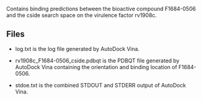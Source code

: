 Contains binding predictions between the bioactive compound F1684-0506 and the cside search space on the virulence factor rv1908c.

## Files

- log.txt is the log file generated by AutoDock Vina.

- rv1908c_F1684-0506_cside.pdbqt is the PDBQT file generated by AutoDock Vina containing the orientation and binding location of F1684-0506.

- stdoe.txt is the combined STDOUT and STDERR output of AutoDock Vina.

